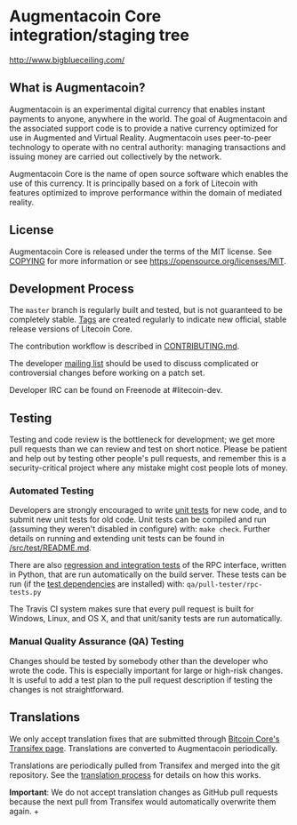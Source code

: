 Augmentacoin Core integration/staging tree
=====================================

http://www.bigblueceiling.com/

What is Augmentacoin?
----------------

Augmentacoin is an experimental digital currency that enables instant payments to
anyone, anywhere in the world. The goal of Augmentacoin and the associated support code
is to provide a native currency optimized for use in Augmented and Virtual Reality.
Augmentacoin uses peer-to-peer technology to operate with no central authority: managing
transactions and issuing money are carried out collectively by the network.

Augmentacoin Core is the name of open source software which enables the use of this currency.
It is principally based on a fork of Litecoin with features optimized to improve performance
within the domain of mediated reality.

License
-------

Augmentacoin Core is released under the terms of the MIT license. See [COPYING](COPYING) for more
information or see https://opensource.org/licenses/MIT.

Development Process
-------------------

The `master` branch is regularly built and tested, but is not guaranteed to be
completely stable. [Tags](https://github.com/litecoin-project/litecoin/tags) are created
regularly to indicate new official, stable release versions of Litecoin Core.

The contribution workflow is described in [CONTRIBUTING.md](CONTRIBUTING.md).

The developer [mailing list](https://groups.google.com/forum/#!forum/litecoin-dev)
should be used to discuss complicated or controversial changes before working
on a patch set.

Developer IRC can be found on Freenode at #litecoin-dev.

Testing
-------

Testing and code review is the bottleneck for development; we get more pull
requests than we can review and test on short notice. Please be patient and help out by testing
other people's pull requests, and remember this is a security-critical project where any mistake might cost people
lots of money.

### Automated Testing

Developers are strongly encouraged to write [unit tests](src/test/README.md) for new code, and to
submit new unit tests for old code. Unit tests can be compiled and run
(assuming they weren't disabled in configure) with: `make check`. Further details on running
and extending unit tests can be found in [/src/test/README.md](/src/test/README.md).

There are also [regression and integration tests](/qa) of the RPC interface, written
in Python, that are run automatically on the build server.
These tests can be run (if the [test dependencies](/qa) are installed) with: `qa/pull-tester/rpc-tests.py`

The Travis CI system makes sure that every pull request is built for Windows, Linux, and OS X, and that unit/sanity tests are run automatically.

### Manual Quality Assurance (QA) Testing

Changes should be tested by somebody other than the developer who wrote the
code. This is especially important for large or high-risk changes. It is useful
to add a test plan to the pull request description if testing the changes is
not straightforward.

Translations
------------

We only accept translation fixes that are submitted through [Bitcoin Core's Transifex page](https://www.transifex.com/projects/p/bitcoin/).
Translations are converted to Augmentacoin periodically.

Translations are periodically pulled from Transifex and merged into the git repository. See the
[translation process](doc/translation_process.md) for details on how this works.

**Important**: We do not accept translation changes as GitHub pull requests because the next
pull from Transifex would automatically overwrite them again.
+
